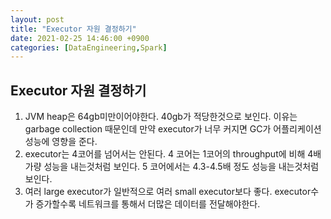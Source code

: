```yaml
---
layout: post
title: "Executor 자원 결정하기"
date: 2021-02-25 14:46:00 +0900
categories: [DataEngineering,Spark]
---
```


## Executor 자원 결정하기

1. JVM heap은 64gb미만이어야한다. 40gb가 적당한것으로 보인다. 이유는 garbage collection 때문인데 만약 executor가 너무 커지면 GC가 어플리케이션 성능에 영향을 준다. 
2. executor는 4코어를 넘어서는 안된다. 4 코어는 1코어의 throughput에 비해 4배가량 성능을 내는것처럼 보인다. 5 코어에서는 4.3-4.5배 정도 성능을 내는것처럼 보인다.
3. 여러 large executor가 일반적으로 여러 small executor보다 좋다. executor수가 증가할수록 네트워크를 통해서 더많은 데이터를 전달해야한다.  

